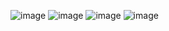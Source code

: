 ![image](https://user-images.githubusercontent.com/2911961/217003622-8506aaf1-512c-4843-923d-def1eed1b56b.png)
![image](https://user-images.githubusercontent.com/2911961/217003687-3050a164-929b-4e2e-a58f-975973cf1e11.png)
![image](https://user-images.githubusercontent.com/2911961/217003765-b2e4708d-0669-4c56-979a-87bffc2f9f2e.png)
![image](https://user-images.githubusercontent.com/2911961/217003870-ad936e92-58e3-4a4b-a87d-92ff465dbfc5.png)
